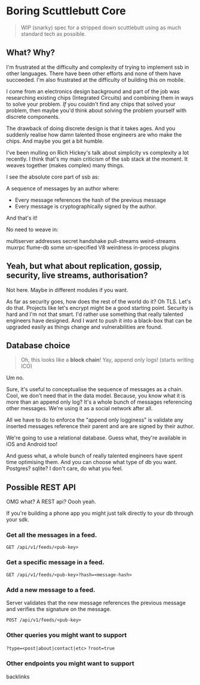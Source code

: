 # Boring Scuttlebutt Core

> WIP (snarky) spec for a stripped down scuttlebutt using as much standard tech as possible.

## What? Why?

I'm frustrated at the difficulty and complexity of trying to implement ssb in other languages. There have been other efforts and none of them have succeeded. I'm also frustrated at the difficulty of building this on mobile.

I come from an electronics design background and part of the job was researching existing chips (Integrated Circuits) and combining them in ways to solve your problem. _If_ you couldn't find any chips that solved your problem, then maybe you'd think about solving the problem yourself with discrete components.

The drawback of doing discrete design is that it takes ages. And you suddenly realise how damn talented those engineers are who make the chips. And maybe you get a bit humble. 

I've been mulling on Rich Hickey's talk about simplicity vs complexity a lot recently. I think that's my main criticism of the ssb stack at the moment. It weaves together (makes complex) many things.  

I see the absolute core part of ssb as:

A sequence of messages by an author where:
 - Every message references the hash of the previous message
 - Every message is cryptographically signed by the author.

And that's it!

No need to weave in:

multiserver addresses
secret handshake
pull-streams
weird-streams
muxrpc
flume-db
some un-specified V8 weirdness
in-process plugins


## Yeah, but what about replication, gossip, security, live streams, authorisation?

Not here. Maybe in different modules if you want. 

As far as security goes, how does the rest of the world do it? Oh TLS. Let's do that. Projects like let's encrypt might be a good starting point.
Security is hard and I'm not that smart. I'd rather use something that really talented engineers have designed. And I want to push it into a black-box that can be upgraded easily as things change and vulnerabilities are found.

## Database choice

> Oh, this looks like a **block chain**! Yay, append only logs! (starts writing ICO)

Um no. 

Sure, it's useful to conceptualise the sequence of messages as a chain. Cool, we don't need that in the data model. Because, you know what it is more than an append only log? It's a whole bunch of messages referencing other messages. We're using it as a social network after all. 

All we have to do to enforce the "append only logginess" is validate any inserted messages reference their parent and are are signed by their author.

We're going to use a relational database. Guess what, they're available in iOS and Android too!

And guess what, a whole bunch of really talented engineers have spent time optimising them. And you can choose what type of db you want. Postgres? sqlite? I don't care, do what you feel.


## Possible REST API

OMG what? A REST api? Oooh yeah.

If you're building a phone app you might just talk directly to your db through your sdk.

### Get all the messages in a feed.

`GET /api/v1/feeds/<pub-key>` 

### Get a specific message in a feed.

`GET /api/v1/feeds/<pub-key>?hash=<message-hash>`

### Add a new message to a feed.

Server validates that the new message references the previous message and verifies the signature on the message.

`POST /api/v1/feeds/<pub-key>`


### Other queries you might want to support

`?type=<post|about|contact|etc>`
`?root=true`

### Other endpoints you might want to support

backlinks

